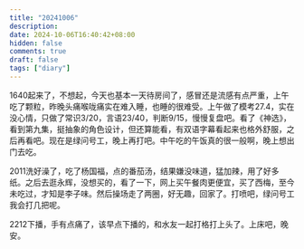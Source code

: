 ```yaml
---
title: "20241006"
description: 
date: 2024-10-06T16:40:42+08:00
hidden: false
comments: true
draft: false
tags: ["diary"]
---
```

1640起来了，不想起，今天也基本一天待房间了，感冒还是流感有点严重，上午吃了颗粒，昨晚头痛喉咙痛实在难入睡，也睡的很难受。上午做了模考27.4，实在没心情，只做了常识3/20，言语23/40，判断9/15，慢慢复盘吧。看了《神选》，看到第九集，挺抽象的角色设计，但还算能看，有双语字幕看起来也格外舒服，之后再看吧。现在是绿问号工，晚上再打吧。中午吃的午饭真的很一般啊，晚上想出门去吃。

2011洗好澡了，吃了杨国福，点的番茄汤，结果嫌没味道，猛加辣，用了好多纸。之后去逛永辉，没想买的，看了一下，网上买午餐肉更便宜，买了西梅，至今未吃过，才知是李子味。然后操场走了两圈，好无趣，回家了。打喷吧，绿问号工我会打几把呢。

2212下播，手有点痛了，该早点下播的，和水友一起打格打上头了。上床吧，晚安。
